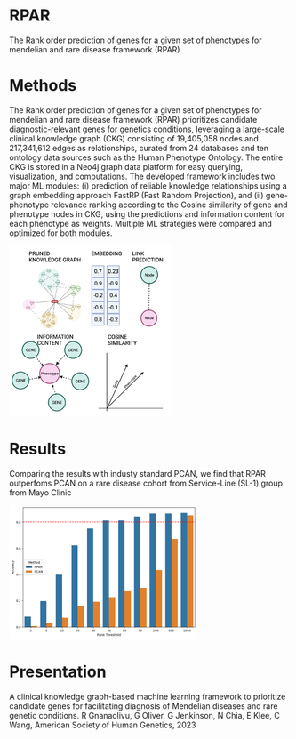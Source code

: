 # RPAR
The Rank order prediction of genes for a given set of phenotypes for mendelian and rare disease framework (RPAR) 

# Methods
The Rank order prediction of genes for a given set of phenotypes for mendelian and rare disease framework (RPAR) prioritizes candidate diagnostic-relevant genes for genetics conditions, leveraging a large-scale clinical knowledge graph (CKG) consisting of 19,405,058 nodes and 217,341,612 edges as relationships, curated from 24 databases and ten ontology data sources such as the Human Phenotype Ontology. The entire CKG is stored in a Neo4j graph data platform for easy querying, visualization, and computations. The developed framework includes two major ML modules: (i) prediction of reliable knowledge relationships using a graph embedding approach FastRP (Fast Random Projection), and (ii) gene-phenotype relevance ranking according to the Cosine similarity of gene and phenotype nodes in CKG, using the predictions and information content for each phenotype as weights. Multiple ML strategies were compared and optimized for both modules.

![plot](images/RPAR_outline.png)

# Results
Comparing the results with industy standard PCAN, we find that RPAR outperfoms PCAN on a rare disease cohort from Service-Line (SL-1) group from Mayo Clinic

![plot](images/RPAR_results.png)

# Presentation
A clinical knowledge graph-based machine learning framework to prioritize candidate genes for facilitating diagnosis of Mendelian diseases and rare genetic conditions.
R Gnanaolivu, G Oliver, G Jenkinson, N Chia, E Klee, C Wang, American Society of Human Genetics, 2023



